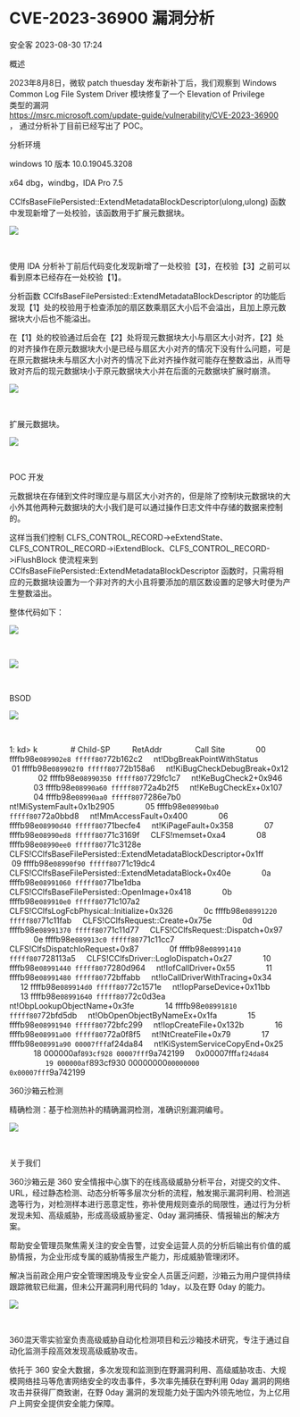 #  CVE-2023-36900 漏洞分析   
 安全客   2023-08-30 17:24  
  
概述  
  
2023年8月8日，微软 patch thuesday 发布新补丁后，我们观察到 Windows Common Log File System Driver 模块修复了一个 Elevation of Privilege   
类型的漏洞  
https://msrc.microsoft.com/update-guide/vulnerability/CVE-2023-36900  
， 通过分析补丁目前已经写出了 POC。  
  
分析环境  
  
windows 10 版本 10.0.19045.3208  
  
x64 dbg，windbg，IDA Pro 7.5  
  
  
CClfsBaseFilePersisted::ExtendMetadataBlockDescriptor(ulong,ulong) 函数中发现新增了一处校验，该函数用于扩展元数据块。  
  
![](https://mmbiz.qpic.cn/sz_mmbiz_png/Ok4fxxCpBb4BrzcE1pkj3vHl6PgQjPENR8nlHATtic6nafaY3BHqW3Eh0PUnBFlWFjhBNZIjdTerwHVeh6RS4icA/640?wx_fmt=png "")  
  
                
  
使用 IDA 分析补丁前后代码变化发现新增了一处校验【3】，在校验【3】之前可以看到原本已经存在一处校验【1】。  
  
分析函数 CClfsBaseFilePersisted::ExtendMetadataBlockDescriptor 的功能后发现【1】处的校验用于检查添加的扇区数乘扇区大小后不会溢出，且加上原元数据块大小后也不能溢出。  
  
在【1】处的校验通过后会在【2】处将现元数据块大小与扇区大小对齐，【2】处的对齐操作在原元数据块大小是已经与扇区大小对齐的情况下没有什么问题，可是在原元数据块未与扇区大小对齐的情况下此对齐操作就可能存在整数溢出，从而导致对齐后的现元数据块小于原元数据块大小并在后面的元数据块扩展时崩溃。  
  
  
![](https://mmbiz.qpic.cn/sz_mmbiz_png/Ok4fxxCpBb4BrzcE1pkj3vHl6PgQjPENDyJG5KibnT44WCO6lUfjuHxZFug2twmBhcKtfquE5UQN3yfDQ0zEANw/640?wx_fmt=png "")  
  
                
  
扩展元数据块。  
  
![](https://mmbiz.qpic.cn/sz_mmbiz_png/Ok4fxxCpBb4BrzcE1pkj3vHl6PgQjPENTexHTw8ibJhyVx3Vgp7ia4trjUgVGx54IGZesABkBJVXJF4KHpDe4EQA/640?wx_fmt=png "")  
  
                
  
POC 开发  
  
元数据块在存储到文件时理应是与扇区大小对齐的，但是除了控制块元数据块的大小外其他两种元数据块的大小我们是可以通过操作日志文件中存储的数据来控制的。  
  
这样当我们控制 CLFS_CONTROL_RECORD->eExtendState、CLFS_CONTROL_RECORD->iExtendBlock、CLFS_CONTROL_RECORD->iFlushBlock 使流程来到 CClfsBaseFilePersisted::ExtendMetadataBlockDescriptor 函数时，只需将相应的元数据块设置为一个非对齐的大小且将要添加的扇区数设置的足够大时便为产生整数溢出。  
  
整体代码如下：  
  
![](https://mmbiz.qpic.cn/sz_mmbiz_png/Ok4fxxCpBb4BrzcE1pkj3vHl6PgQjPENeGDGp5SIPXuQV9ia9DaE4IptK7mFwaGyKgYt7gNet1YtwBThic9QPN8w/640?wx_fmt=png "")  
  
                
  
![](https://mmbiz.qpic.cn/sz_mmbiz_png/Ok4fxxCpBb4BrzcE1pkj3vHl6PgQjPENRwibweMwEx43gba90jblFbeekprSXdo2aA7ibRVcMyVXzeyERjZzsbMQ/640?wx_fmt=png "")  
  
                
  
BSOD  
  
![](https://mmbiz.qpic.cn/sz_mmbiz_png/Ok4fxxCpBb4BrzcE1pkj3vHl6PgQjPENFECyibSQP7Ia590r8yZrzl7gVLuxpkX2siaGia9q25IyZibhYtHuvPialTQ/640?wx_fmt=png "")  
  
                
  
1: kd> k               # Child-SP          RetAddr               Call Site              00 ffffb98e`089902e8 fffff807`72b162c2     nt!DbgBreakPointWithStatus              01 ffffb98e`089902f0 fffff807`72b158a6     nt!KiBugCheckDebugBreak+0x12              02 ffffb98e`08990350 fffff807`729fc1c7     nt!KeBugCheck2+0x946              03 ffffb98e`08990a60 fffff807`72a4b2f5     nt!KeBugCheckEx+0x107              04 ffffb98e`08990aa0 fffff807`7286e7b0     nt!MiSystemFault+0x1b2905              05 ffffb98e`08990ba0 fffff807`72a0bbd8     nt!MmAccessFault+0x400              06 ffffb98e`08990d40 fffff807`71becfe4     nt!KiPageFault+0x358              07 ffffb98e`08990ed8 fffff807`71c3169f     CLFS!memset+0xa4              08 ffffb98e`08990ee0 fffff807`71c3128e     CLFS!CClfsBaseFilePersisted::ExtendMetadataBlockDescriptor+0x1ff              09 ffffb98e`08990f90 fffff807`71c19dc4     CLFS!CClfsBaseFilePersisted::ExtendMetadataBlock+0x40e              0a ffffb98e`08991060 fffff807`71be1dba     CLFS!CClfsBaseFilePersisted::OpenImage+0x418              0b ffffb98e`089910e0 fffff807`71c107a2     CLFS!CClfsLogFcbPhysical::Initialize+0x326              0c ffffb98e`08991220 fffff807`71c11fab     CLFS!CClfsRequest::Create+0x75e              0d ffffb98e`08991370 fffff807`71c11d77     CLFS!CClfsRequest::Dispatch+0x97              0e ffffb98e`089913c0 fffff807`71c11cc7     CLFS!ClfsDispatchIoRequest+0x87              0f ffffb98e`08991410 fffff807`728113a5     CLFS!CClfsDriver::LogIoDispatch+0x27              10 ffffb98e`08991440 fffff807`7280d964     nt!IofCallDriver+0x55              11 ffffb98e`08991480 fffff807`72bffabb     nt!IoCallDriverWithTracing+0x34              12 ffffb98e`089914d0 fffff807`72c1571e     nt!IopParseDevice+0x11bb              13 ffffb98e`08991640 fffff807`72c0d3ea     nt!ObpLookupObjectName+0x3fe              14 ffffb98e`08991810 fffff807`72bfd5db     nt!ObOpenObjectByNameEx+0x1fa              15 ffffb98e`08991940 fffff807`72bfc299     nt!IopCreateFile+0x132b              16 ffffb98e`08991a00 fffff807`72a0f8f5     nt!NtCreateFile+0x79              17 ffffb98e`08991a90 00007fff`af24da84     nt!KiSystemServiceCopyEnd+0x25              18 000000af`893cf928 00007fff`9a742199     0x00007fff`af24da84              19 000000af`893cf930 00000000`00000000     0x00007fff`9a742199  
  
360沙箱云检测  
  
精确检测：基于检测热补的精确漏洞检测，准确识别漏洞编号。  
  
![](https://mmbiz.qpic.cn/sz_mmbiz_png/Ok4fxxCpBb4BrzcE1pkj3vHl6PgQjPEN64ShFaS7FydWibfdyCMLyFTiaYUKA7ziay2ruNh3V3GEICE7CK4rfaMdw/640?wx_fmt=png "")  
  
                
  
关于我们  
  
360沙箱云是 360 安全情报中心旗下的在线高级威胁分析平台，对提交的文件、URL，经过静态检测、动态分析等多层次分析的流程，触发揭示漏洞利用、检测逃逸等行为，对检测样本进行恶意定性，弥补使用规则查杀的局限性，通过行为分析发现未知、高级威胁，形成高级威胁鉴定、0day 漏洞捕获、情报输出的解决方案。  
  
帮助安全管理员聚焦需关注的安全告警，过安全运营人员的分析后输出有价值的威胁情报，为企业形成专属的威胁情报生产能力，形成威胁管理闭环。  
  
解决当前政企用户安全管理困境及专业安全人员匮乏问题，沙箱云为用户提供持续跟踪微软已纰漏，但未公开漏洞利用代码的 1day，以及在野 0day 的能力。  
  
![](https://mmbiz.qpic.cn/sz_mmbiz_png/Ok4fxxCpBb4BrzcE1pkj3vHl6PgQjPENd1nW2fMLiaGtKiaCeianuiciaKDbm6d35vmCKz0vBKdWcC8cyLGibAjR63cw/640?wx_fmt=png "")  
  
                
  
360混天零实验室负责高级威胁自动化检测项目和云沙箱技术研究，专注于通过自动化监测手段高效发现高级威胁攻击。  
  
依托于 360 安全大数据，多次发现和监测到在野漏洞利用、高级威胁攻击、大规模网络挂马等危害网络安全的攻击事件，多次率先捕获在野利用 0day 漏洞的网络攻击并获得厂商致谢，在野 0day 漏洞的发现能力处于国内外领先地位，为上亿用户上网安全提供安全能力保障。  
  
  
